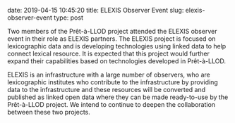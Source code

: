 date: 2019-04-15 10:45:20
title: ELEXIS Observer Event
slug: elexis-observer-event
type: post

Two members of the Prêt-à-LLOD project attended the ELEXIS observer
event in their role as ELEXIS partners. The ELEXIS project is focused on
lexicographic data and is developing technologies using linked data to
help connect lexical resource. It is expected that this project would
further expand their capabilities based on technologies developed in
Prêt-à-LLOD.

ELEXIS is an infrastructure with a large number of observers, who are
lexicographic institutes who contribute to the infrastructure by
providing data to the infrastructure and these resources will be
converted and published as linked open data where they can be made
ready-to-use by the Prêt-à-LLOD project. We intend to continue to deepen
the collaboration between these two projects.
